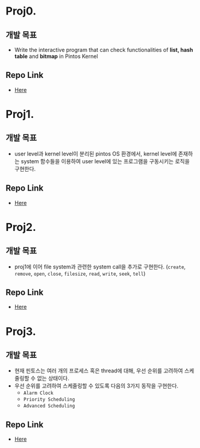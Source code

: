 # Proj0.

## 개발 목표

- Write the interactive program that can check functionalities of **list, hash table** and **bitmap** in Pintos Kernel

## Repo Link

- [Here](https://github.com/AlphaTechnic/2021-2_OS_Pintos_proj/tree/master/proj0-2)

# Proj1.

## 개발 목표

- user level과 kernel level이 분리된 pintos OS 환경에서, kernel level에 존재하는 system 함수들을 이용하여 user level에 있는 프로그램을 구동시키는 로직을 구현한다.

## Repo Link

- [Here](https://github.com/AlphaTechnic/2021-2_OS_Pintos_proj/tree/master/proj1)

# Proj2.

## 개발 목표

- proj1에 이어 file system과 관련한 system call을 추가로 구현한다. (`create`, `remove`, `open`, `close`, `filesize`, `read`, `write`, `seek`, `tell`)

## Repo Link

- [Here](https://github.com/AlphaTechnic/2021-2_OS_Pintos_proj/tree/master/proj2)

# Proj3.

## 개발 목표

- 현재 핀토스는 여러 개의 프로세스 혹은 thread에 대해, 우선 순위를 고려하여 스케줄링할 수 없는 상태이다.
- 우선 순위를 고려하여 스케줄링할 수 있도록 다음의 3가지 동작을 구현한다.
  - `Alarm Clock`
  - `Priority Scheduling`
  - `Advanced Scheduling`

## Repo Link

- [Here](https://github.com/AlphaTechnic/2021-2_OS_Pintos_proj/tree/master/proj3)
